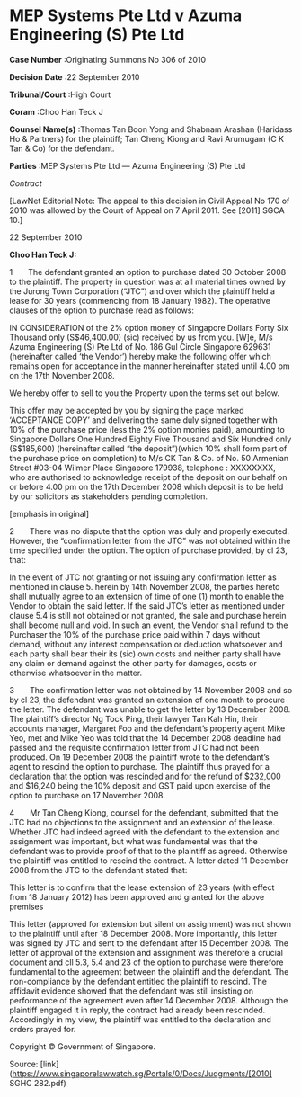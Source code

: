# MEP Systems Pte Ltd v Azuma Engineering (S) Pte Ltd 



**Case Number** :Originating Summons No 306 of 2010 

**Decision Date** :22 September 2010 

**Tribunal/Court** :High Court 

**Coram** :Choo Han Teck J 

**Counsel Name(s)** :Thomas Tan Boon Yong and Shabnam Arashan (Haridass Ho & Partners) for the plaintiff; Tan Cheng Kiong and Ravi Arumugam (C K Tan & Co) for the defendant. 

**Parties** :MEP Systems Pte Ltd — Azuma Engineering (S) Pte Ltd 

_Contract_ 

[LawNet Editorial Note: The appeal to this decision in Civil Appeal No 170 of 2010 was allowed by the Court of Appeal on 7 April 2011. See <span class="citation">[2011] SGCA 10</span>.] 

22 September 2010 

**Choo Han Teck J:** 

1       The defendant granted an option to purchase dated 30 October 2008 to the plaintiff. The property in question was at all material times owned by the Jurong Town Corporation (“JTC”) and over which the plaintiff held a lease for 30 years (commencing from 18 January 1982). The operative clauses of the option to purchase read as follows: 

 IN CONSIDERATION of the 2% option money of Singapore Dollars Forty Six Thousand only (S$46,400.00) (sic) received by us from you. [W]e, M/s Azuma Engineering (S) Pte Ltd of No. 186 Gul Circle Singapore 629631 (hereinafter called ‘the Vendor’) hereby make the following offer which remains open for acceptance in the manner hereinafter stated until 4.00 pm on the 17th November 2008. 

 We hereby offer to sell to you the Property upon the terms set out below. 

 This offer may be accepted by you by signing the page marked ‘ACCEPTANCE COPY’ and delivering the same duly signed together with 10% of the purchase price (less the 2% option monies paid), amounting to Singapore Dollars One Hundred Eighty Five Thousand and Six Hundred only (S$185,600) (hereinafter called “the deposit”)(which 10% shall form part of the purchase price on completion) to M/s CK Tan & Co. of No. 50 Armenian Street #03-04 Wilmer Place Singapore 179938, telephone : XXXXXXXX, who are authorised to acknowledge receipt of the deposit on our behalf on or before 4.00 pm on the 17th December 2008 which deposit is to be held by our solicitors as stakeholders pending completion. 

 [emphasis in original] 

2       There was no dispute that the option was duly and properly executed. However, the “confirmation letter from the JTC” was not obtained within the time specified under the option. The option of purchase provided, by cl 23, that: 


 In the event of JTC not granting or not issuing any confirmation letter as mentioned in clause 5. herein by 14th November 2008, the parties hereto shall mutually agree to an extension of time of one (1) month to enable the Vendor to obtain the said letter. If the said JTC’s letter as mentioned under clause 5.4 is still not obtained or not granted, the sale and purchase herein shall become null and void. In such an event, the Vendor shall refund to the Purchaser the 10% of the purchase price paid within 7 days without demand, without any interest compensation or deduction whatsoever and each party shall bear their its (sic) own costs and neither party shall have any claim or demand against the other party for damages, costs or otherwise whatsoever in the matter. 

3       The confirmation letter was not obtained by 14 November 2008 and so by cl 23, the defendant was granted an extension of one month to procure the letter. The defendant was unable to get the letter by 13 December 2008. The plaintiff’s director Ng Tock Ping, their lawyer Tan Kah Hin, their accounts manager, Margaret Foo and the defendant’s property agent Mike Yeo, met and Mike Yeo was told that the 14 December 2008 deadline had passed and the requisite confirmation letter from JTC had not been produced. On 19 December 2008 the plaintiff wrote to the defendant’s agent to rescind the option to purchase. The plaintiff thus prayed for a declaration that the option was rescinded and for the refund of $232,000 and $16,240 being the 10% deposit and GST paid upon exercise of the option to purchase on 17 November 2008. 

4       Mr Tan Cheng Kiong, counsel for the defendant, submitted that the JTC had no objections to the assignment and an extension of the lease. Whether JTC had indeed agreed with the defendant to the extension and assignment was important, but what was fundamental was that the defendant was to provide proof of that to the plaintiff as agreed. Otherwise the plaintiff was entitled to rescind the contract. A letter dated 11 December 2008 from the JTC to the defendant stated that: 

 This letter is to confirm that the lease extension of 23 years (with effect from 18 January 2012) has been approved and granted for the above premises 

This letter (approved for extension but silent on assignment) was not shown to the plaintiff until after 18 December 2008. More importantly, this letter was signed by JTC and sent to the defendant after 15 December 2008. The letter of approval of the extension and assignment was therefore a crucial document and cll 5.3, 5.4 and 23 of the option to purchase were therefore fundamental to the agreement between the plaintiff and the defendant. The non-compliance by the defendant entitled the plaintiff to rescind. The affidavit evidence showed that the defendant was still insisting on performance of the agreement even after 14 December 2008. Although the plaintiff engaged it in reply, the contract had already been rescinded. Accordingly in my view, the plaintiff was entitled to the declaration and orders prayed for. 

 Copyright © Government of Singapore. 


Source: [link](https://www.singaporelawwatch.sg/Portals/0/Docs/Judgments/[2010] SGHC 282.pdf)
